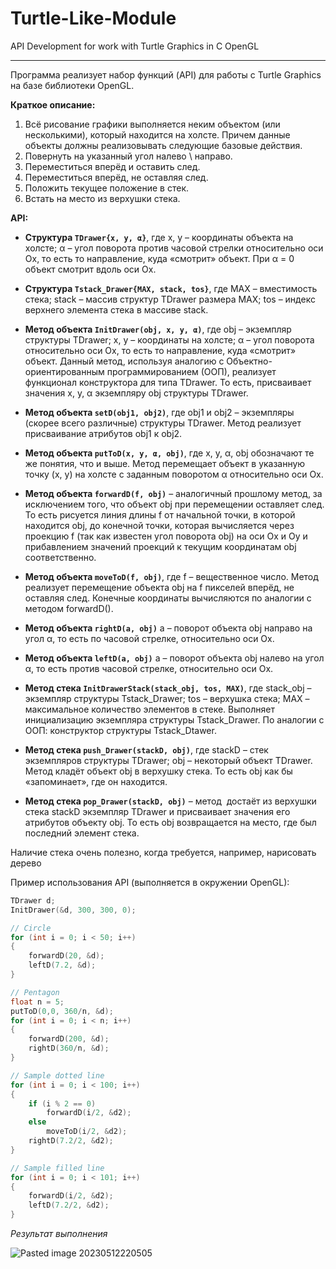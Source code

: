 # Turtle-Like-Module
API Development for work with Turtle Graphics in C OpenGL

---


Программа реализует набор функций (API) для работы с Turtle Graphics на базе библиотеки OpenGL.  

**Краткое описание:**
1) Всё рисование графики выполняется неким объектом (или несколькими), который находится на холсте. Причем данные объекты должны реализовывать следующие базовые действия.
2) Повернуть на указанный угол налево \\ направо.
3) Переместиться вперёд и оставить след.
4) Переместиться вперёд, не оставляя след.
5) Положить текущее положение в стек.
6) Встать на место из верхушки стека.

**API:**
* **Структура `TDrawer{x, y, α}`**, где x, y – координаты объекта на холсте; α – угол поворота против часовой стрелки относительно оси Ox, то есть то направление, куда «смотрит» объект. При α = 0 объект смотрит вдоль оси Ох.

* **Структура `Tstack_Drawer{MAX, stack, tos}`**, где MAX – вместимость стека; stack – массив структур TDrawer размера MAX; tos – индекс верхнего элемента стека в массиве stack.

* **Метод объекта `InitDrawer(obj, x, y, α)`**, где obj – экземпляр структуры TDrawer; x, y – координаты на холсте; α – угол поворота относительно оси Ox, то есть то направление, куда «смотрит» объект. Данный метод, используя аналогию с Объектно-ориентированным программированием (ООП), реализует функционал конструктора для типа TDrawer. То есть, присваивает значения x, y, α экземпляру obj структуры TDrawer.

* **Метод объекта `setD(obj1, obj2)`**, где obj1 и obj2 – экземпляры (скорее всего различные) структуры TDrawer. Метод реализует присваивание атрибутов obj1 к obj2.

* **Метод объекта `putToD(x, y, α, obj)`**, где x, y, α, obj обозначают те же понятия, что и выше. Метод перемещает объект в указанную точку (x, y) на холсте с заданным поворотом α относительно оси Ox.

* **Метод объекта `forwardD(f, obj)`** – аналогичный прошлому метод, за исключением того, что объект obj при перемещении оставляет след. То есть рисуется линия длины f от начальной точки, в которой находится obj, до конечной точки, которая вычисляется через проекцию f (так как известен угол поворота obj) на оси Ox и Oy и прибавлением значений проекций к текущим координатам obj соответственно.

* **Метод объекта `moveToD(f, obj)`**, где f – вещественное число. Метод реализует перемещение объекта obj на f пикселей вперёд, не оставляя след. Конечные координаты вычисляются по аналогии с методом forwardD().

* **Метод объекта `rightD(a, obj)`** a – поворот объекта obj направо на угол α, то есть по часовой стрелке, относительно оси Ox.

* **Метод объекта `leftD(a, obj)`** a – поворот объекта obj налево на угол α, то есть против часовой стрелке, относительно оси Ox.

*  **Метод стека `InitDrawerStack(stack_obj, tos, MAX)`**, где stack_obj – экземпляр структуры Tstack_Drawer; tos – верхушка стека; МАХ – максимальное количество элементов в стеке. Выполняет инициализацию экземпляра структуры Tstack_Drawer. По аналогии с ООП: конструктор структуры Tstack_Dtawer.

* **Метод стека `push_Drawer(stackD, obj)`**, где stackD – стек экземпляров структуры TDrawer; obj – некоторый объект TDrawer. Метод кладёт объект obj в верхушку стека. То есть obj как бы «запоминает», где он находится.

* **Метод стека `pop_Drawer(stackD, obj)`** – метод  достаёт из верхушки стека stackD экземпляр TDrawer и присваивает значения его атрибутов объекту obj. То есть obj возвращается на место, где был последний элемент стека.

Наличие стека очень полезно, когда требуется, например, нарисовать дерево

Пример использования API (выполняется в окружении OpenGL):
```C
TDrawer d;
InitDrawer(&d, 300, 300, 0);

// Circle
for (int i = 0; i < 50; i++)
{
	forwardD(20, &d);
	leftD(7.2, &d);
}

// Pentagon
float n = 5;
putToD(0,0, 360/n, &d);
for (int i = 0; i < n; i++)
{
	forwardD(200, &d);
	rightD(360/n, &d);
}

// Sample dotted line
for (int i = 0; i < 100; i++)
{
	if (i % 2 == 0)
		forwardD(i/2, &d2);
	else
		moveToD(i/2, &d2);
	rightD(7.2/2, &d2);
}

// Sample filled line 
for (int i = 0; i < 101; i++)
{
	forwardD(i/2, &d2);
	leftD(7.2/2, &d2);
}
```

*Результат выполнения*

![Pasted image 20230512220505](https://github.com/rusanoph/Turtle-Like-Module/assets/70108263/debd6d7d-5bfd-458b-ae40-1fa53939ef59)
